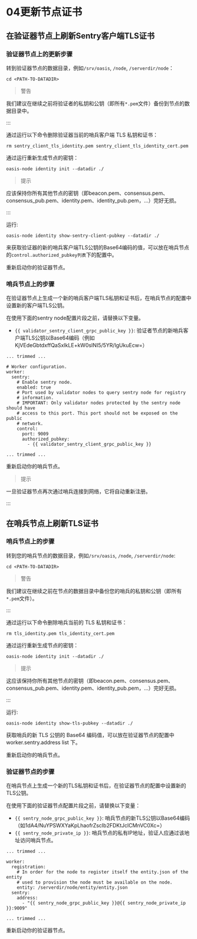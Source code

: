 # 04更新节点证书

## 在验证器节点上刷新Sentry客户端TLS证书

### 验证器节点上的更新步骤

转到验证器节点的数据目录，例如`/srv/oasis`, `/node`, `/serverdir/node`：

```
cd <PATH-TO-DATADIR>

```

> 警告  

我们建议在继续之前将验证者的私钥和公钥（即所有`*.pem`文件）备份到节点的数据目录中。

:::

通过运行以下命令删除验证器当前的哨兵客户端 TLS 私钥和证书：

```
rm sentry_client_tls_identity.pem sentry_client_tls_identity_cert.pem

```

通过运行重新生成节点的密钥：

```
oasis-node identity init --datadir ./

```

> 提示  

应该保持你所有其他节点的密钥（即beacon.pem、consensus.pem、consensus_pub.pem、identity.pem、identity_pub.pem，...）完好无损。

:::

运行:

```
oasis-node identity show-sentry-client-pubkey --datadir ./

```

来获取验证器的新的哨兵客户端TLS公钥的Base64编码的值，可以放在哨兵节点的`control.authorized_pubkey列表`下的配置中。

重新启动你的验证器节点。

### 哨兵节点上的步骤

在验证器节点上生成一个新的哨兵客户端TLS私钥和证书后，在哨兵节点的配置中设置新的客户端TLS公钥。

在使用下面的sentry node配置片段之前，请替换以下变量。

- `{{ validator_sentry_client_grpc_public_key }}`: 验证者节点的新哨兵客户端TLS公钥以Base64编码（例如KjVEdeGbtdxffQaSxIkLE+kW0sINI5/5YR/lgUkuEcw=）

```
... trimmed ...

# Worker configuration.
worker:
  sentry:
    # Enable sentry node.
    enabled: true
    # Port used by validator nodes to query sentry node for registry
    # information.
    # IMPORTANT: Only validator nodes protected by the sentry node should have
    # access to this port. This port should not be exposed on the public
    # network.
    control:
      port: 9009
      authorized_pubkey:
        - {{ validator_sentry_client_grpc_public_key }}

... trimmed ...

```

重新启动你的哨兵节点。

> 提示  

一旦验证器节点再次通过哨兵连接到网络，它将自动重新注册。

:::

## 在哨兵节点上刷新TLS证书

### 哨兵节点上的步骤

转到您的哨兵节点的数据目录，例如`/srv/oasis`, `/node`, `/serverdir/node`:

```
cd <PATH-TO-DATADIR>

```

> 警告  

我们建议在继续之前在节点的数据目录中备份您的哨兵的私钥和公钥（即所有`*.pem`文件）。

:::

通过运行以下命令删除哨兵当前的 TLS 私钥和证书：

```
rm tls_identity.pem tls_identity_cert.pem

```

通过运行重新生成节点的密钥：

```
oasis-node identity init --datadir ./

```

> 提示  

这应该保持你所有其他节点的密钥（即beacon.pem、consensus.pem、consensus_pub.pem、identity.pem、identity_pub.pem，...）完好无损。

:::

运行:

```
oasis-node identity show-tls-pubkey --datadir ./

```

获取哨兵的新 TLS 公钥的 Base64 编码值，可以放在验证器节点的配置中 worker.sentry.address list 下。

重新启动你的哨兵节点。

### 验证器节点的步骤

在哨兵节点上生成一个新的TLS私钥和证书后，在验证器节点的配置中设置新的TLS公钥。

在使用下面的验证器节点配置片段之前，请替换以下变量：

- `{{ sentry_node_grpc_public_key }}`: 哨兵节点的新TLS公钥以Base64编码（如1dA4/NuYPSWXYaKpLhaofrZscIb2FDKtJclCMnVC0Xc=）
- `{{ sentry_node_private_ip }}`: 哨兵节点的私有IP地址，验证人应通过该地址访问哨兵节点。

```
... trimmed ...

worker:
  registration:
    # In order for the node to register itself the entity.json of the entity
    # used to provision the node must be available on the node.
    entity: /serverdir/node/entity/entity.json
  sentry:
    address:
      - "{{ sentry_node_grpc_public_key }}@{{ sentry_node_private_ip }}:9009"

... trimmed ...

```

重新启动你的验证器节点。